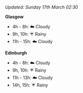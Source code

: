 *Updated: Sunday 17th March 02:30*

**Glasgow**

* 4h - 8h: :cloud: Cloudy
* 9h, 10h: :umbrella: Rainy
* 11h - 15h: :cloud: Cloudy

**Edinburgh**

* 4h - 8h: :cloud: Cloudy
* 9h, 10h: :umbrella: Rainy
* 11h - 13h: :cloud: Cloudy
* 14h, 15h: :umbrella: Rainy
